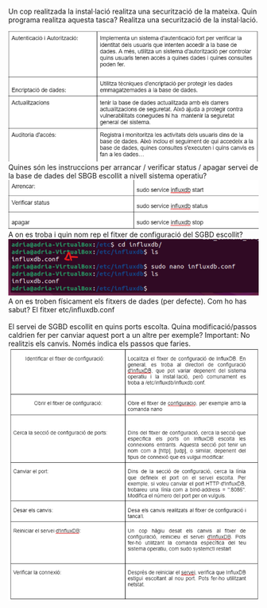 <br>
Un cop realitzada la instal·lació realitza una securització de la mateixa. Quin programa realitza aquesta tasca? Realitza una securització de la instal·lació.
<br>

![tabla](Imatges/tabla.png)
<br>
Quines són les instruccions per arrancar / verificar status / apagar servei de la base de dades del SBGB escollit a nivell sistema operatiu?
<br>
![tabla](Imatges/tabla2.png)
<br>
A on es troba i quin nom rep el fitxer de configuració del SGBD escollit?
![tabla](Imatges/conf.png)
<br>
A on es troben físicament els fitxers de dades (per defecte). Com ho has sabut?
El fitxer etc/influxdb.conf
<br>
<br>
El servei de SGBD escollit en quins ports escolta. Quina modificació/passos caldrien fer per canviar aquest port a un altre per exemple? Important: No realitzis els canvis. Només indica els passos que faries.
![tabla](Imatges/tabla3.png)
